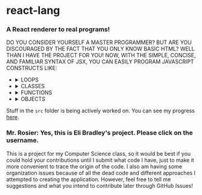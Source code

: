 # react-lang
### A React renderer to real programs!

DO YOU CONSIDER YOURSELF A MASTER PROGRAMMER? BUT ARE YOU DISCOURAGED BY THE FACT THAT YOU ONLY KNOW BASIC HTML? WELL THAN I HAVE THE PROJECT FOR YOU! NOW, WITH THE SIMPLE, CONCISE, AND FAMILIAR SYNTAX OF JSX, YOU CAN EASILY PROGRAM JAVASCRIPT CONSTRUCTS LIKE:

-   <details>
    <summary>LOOPS</summary>

    ```jsx
    <for init={
        <variableDeclaration>
            <variableDeclarator>
                <identifier>i</identifier>
                {0}
            </variableDeclarator>
        </variableDeclaration>
    }

    test={
        <binary operator="<=">
            <identifier>i</identifier>
            {10}
        </binary>
    }

    update={
        <update operator="++" prefix={false}>
            <identifier>i</identifier>
        </update>
    }>
        <expressionStatement>
            <call>
                <identifier>sayHello</identifier>
            </call>
        </expressionStatement>
    </for>
    ```

    COMPILES DOWN TO

    ```js
    for (let i = 0; i <= 10; i++) sayHello();
    ```
    </details>
-   <details>
    <summary>CLASSES</summary>

    ```jsx
    <classDeclaration id={<identifier>Greeter</identifier>} superClass={<identifier>AbstractGreeter</identifier>}>
        <decorator>
            <identifier>
                greetable
            </identifier>
        </decorator>
        <classBody>
            <classMethod id={<identifier>constructor</identifier>} generator={true} kind="constructor" params={
                [
                    <arrayPattern>
                        <identifier>hello</identifier>
                        <identifier>world</identifier>
                        <identifier>object</identifier>
                    </arrayPattern>
                ]
            }>
                <decorator>
                    <identifier>
                        greetable
                    </identifier>
                </decorator>
                <identifier>constructor</identifier>
                <block>
                    <debugger />
                </block>
            </classMethod>
            <classMethod id={<identifier>helloWorld</identifier>} computed={true} static={true} async={true} kind="get" params={
                [
                    <arrayPattern>
                        <identifier>hello</identifier>
                        <identifier>world</identifier>
                        <identifier>object</identifier>
                    </arrayPattern>
                ]
            }>
                <decorator>
                    <identifier>
                        greetable
                    </identifier>
                </decorator>
                <identifier>helloWorld</identifier>
                <block>
                    <debugger />
                </block>
            </classMethod>
            <classProperty static={true} computed={true}>
                <identifier>hello</identifier>
                <identifier>world</identifier>
            </classProperty>
        </classBody>
    </classDeclaration>
    ```

    COMPILES DOWN TO

    ```js
    @greetable
    class Greeter extends AbstractGreeter {
      @greetable
      *constructor([hello, world, object]) {
        debugger;
      }

      @greetable
      static get async [helloWorld]([hello, world, object]) {
        debugger;
      }

      static [hello] = world;
    }
    ```
    </details>
-   <details>
    <summary>FUNCTIONS</summary>
    
    ```jsx
    <arrowFunction id={<identifier>helloWorld</identifier>} async={true} params={
        [
            <arrayPattern>
                <identifier>hello</identifier>
                <identifier>world</identifier>
                <identifier>object</identifier>
            </arrayPattern>
        ]
    }>
        <block>
            <debugger />
        </block>
    </arrowFunction>
    ```

    COMPILES DOWN TO

    ```js
    async ([hello, world, object]) => {
      debugger;
    }
    ```
    </details>
-   <details>
    <summary>OBJECTS</summary>
    
    ```jsx
    <objectExpression>
        <objectProperty shorthand={true}>
            <identifier>hello</identifier>
            <identifier>hello</identifier>
        </objectProperty>
        <objectProperty computed={true}>
            <decorator>
                <identifier>
                    greetable
                </identifier>
            </decorator>
            <identifier>hello</identifier>
            <identifier>world</identifier>
        </objectProperty>
        <objectMethod computed={true} id={<identifier>helloWorld</identifier>} generator={true} async={true} kind="set" params={
            [
                <arrayPattern>
                    <identifier>hello</identifier>
                    <identifier>world</identifier>
                    <identifier>object</identifier>
                </arrayPattern>
            ]
        }>
            <decorator>
                <identifier>
                    greetable
                </identifier>
            </decorator>
            <identifier>hello</identifier>
            <block>
                <debugger />
            </block>
        </objectMethod>
        <spread>
            <identifier>toExtend</identifier>
        </spread>
    </objectExpression>
    ```

    COMPILES DOWN TO

    ```js
    {
      hello,
      @greetable
      [hello]: world,

      @greetable
      set async [hello]([hello, world, object]) {
        debugger;
      },

      ...toExtend
    }
    ```
    </details>

Stuff in the `src` folder is being actively worked on. You can see my progress [here](./spec.md).

### Mr. Rosier: Yes, this is Eli Bradley's project. Please click on the username.

This is a project for my Computer Science class, so it would be best if you could hold your contributions until I submit what code I have, just to make it more convenient to trace the origin of the code. I also am having some organization issues because of all the dead code and different approaches I attempted to creating the application. However, feel free to tell me suggestions and what you intend to contribute later through GitHub Issues!
